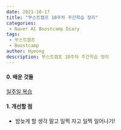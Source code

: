 ```yaml
---
date: 2021-10-17
title: "부스트캠프 10주차 주간학습 정리"
categories: 
 - Naver AI Boostcamp Diary
tags:
 - 부스트캠프
 - Boostcamp
author: Hyeong
description: 부스트캠프 10주차 주간학습 정리
---
```

#### 0. 배운 것들
[일주일 복습]()

#### 1. 개선할 점
- 밤늦게 할 생각 말고 일찍 자고 일찍 일어나기!

